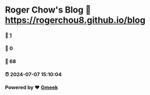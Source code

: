 # Roger Chow's Blog :link: https://rogerchou8.github.io/blog 
### :page_facing_up: [1](https://rogerchou8.github.io/blog/tag.html) 
### :speech_balloon: 0 
### :hibiscus: 68 
### :alarm_clock: 2024-07-07 15:10:04 
### Powered by :heart: [Gmeek](https://github.com/Meekdai/Gmeek)
